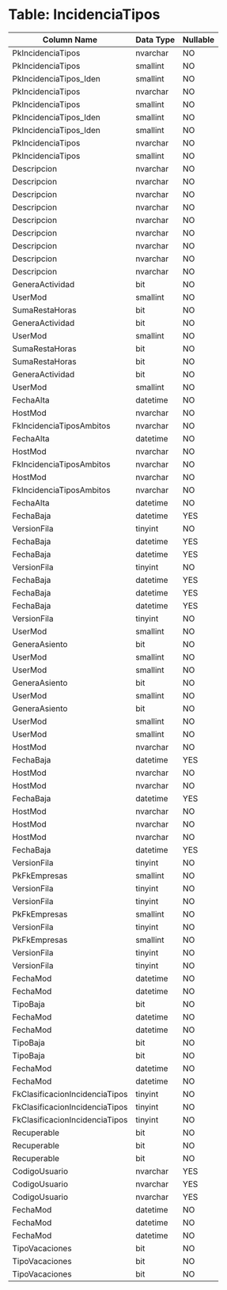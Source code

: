 # Table: IncidenciaTipos

| Column Name | Data Type | Nullable |
|-------------|-----------|----------|
| PkIncidenciaTipos | nvarchar | NO |
| PkIncidenciaTipos | smallint | NO |
| PkIncidenciaTipos_Iden | smallint | NO |
| PkIncidenciaTipos | nvarchar | NO |
| PkIncidenciaTipos | smallint | NO |
| PkIncidenciaTipos_Iden | smallint | NO |
| PkIncidenciaTipos_Iden | smallint | NO |
| PkIncidenciaTipos | nvarchar | NO |
| PkIncidenciaTipos | smallint | NO |
| Descripcion | nvarchar | NO |
| Descripcion | nvarchar | NO |
| Descripcion | nvarchar | NO |
| Descripcion | nvarchar | NO |
| Descripcion | nvarchar | NO |
| Descripcion | nvarchar | NO |
| Descripcion | nvarchar | NO |
| Descripcion | nvarchar | NO |
| Descripcion | nvarchar | NO |
| GeneraActividad | bit | NO |
| UserMod | smallint | NO |
| SumaRestaHoras | bit | NO |
| GeneraActividad | bit | NO |
| UserMod | smallint | NO |
| SumaRestaHoras | bit | NO |
| SumaRestaHoras | bit | NO |
| GeneraActividad | bit | NO |
| UserMod | smallint | NO |
| FechaAlta | datetime | NO |
| HostMod | nvarchar | NO |
| FkIncidenciaTiposAmbitos | nvarchar | NO |
| FechaAlta | datetime | NO |
| HostMod | nvarchar | NO |
| FkIncidenciaTiposAmbitos | nvarchar | NO |
| HostMod | nvarchar | NO |
| FkIncidenciaTiposAmbitos | nvarchar | NO |
| FechaAlta | datetime | NO |
| FechaBaja | datetime | YES |
| VersionFila | tinyint | NO |
| FechaBaja | datetime | YES |
| FechaBaja | datetime | YES |
| VersionFila | tinyint | NO |
| FechaBaja | datetime | YES |
| FechaBaja | datetime | YES |
| FechaBaja | datetime | YES |
| VersionFila | tinyint | NO |
| UserMod | smallint | NO |
| GeneraAsiento | bit | NO |
| UserMod | smallint | NO |
| UserMod | smallint | NO |
| GeneraAsiento | bit | NO |
| UserMod | smallint | NO |
| GeneraAsiento | bit | NO |
| UserMod | smallint | NO |
| UserMod | smallint | NO |
| HostMod | nvarchar | NO |
| FechaBaja | datetime | YES |
| HostMod | nvarchar | NO |
| HostMod | nvarchar | NO |
| FechaBaja | datetime | YES |
| HostMod | nvarchar | NO |
| HostMod | nvarchar | NO |
| HostMod | nvarchar | NO |
| FechaBaja | datetime | YES |
| VersionFila | tinyint | NO |
| PkFkEmpresas | smallint | NO |
| VersionFila | tinyint | NO |
| VersionFila | tinyint | NO |
| PkFkEmpresas | smallint | NO |
| VersionFila | tinyint | NO |
| PkFkEmpresas | smallint | NO |
| VersionFila | tinyint | NO |
| VersionFila | tinyint | NO |
| FechaMod | datetime | NO |
| FechaMod | datetime | NO |
| TipoBaja | bit | NO |
| FechaMod | datetime | NO |
| FechaMod | datetime | NO |
| TipoBaja | bit | NO |
| TipoBaja | bit | NO |
| FechaMod | datetime | NO |
| FechaMod | datetime | NO |
| FkClasificacionIncidenciaTipos | tinyint | NO |
| FkClasificacionIncidenciaTipos | tinyint | NO |
| FkClasificacionIncidenciaTipos | tinyint | NO |
| Recuperable | bit | NO |
| Recuperable | bit | NO |
| Recuperable | bit | NO |
| CodigoUsuario | nvarchar | YES |
| CodigoUsuario | nvarchar | YES |
| CodigoUsuario | nvarchar | YES |
| FechaMod | datetime | NO |
| FechaMod | datetime | NO |
| FechaMod | datetime | NO |
| TipoVacaciones | bit | NO |
| TipoVacaciones | bit | NO |
| TipoVacaciones | bit | NO |

